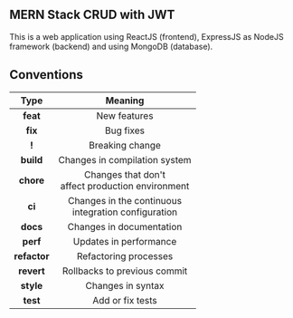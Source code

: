 ## MERN Stack CRUD with JWT
This is a web application using ReactJS (frontend), ExpressJS as NodeJS framework (backend) and using MongoDB (database).

## Conventions
|     Type     |                         Meaning                          |
| :----------: | :------------------------------------------------------: |
|   **feat**   |                       New features                       |
|   **fix**    |                        Bug fixes                         |
|    **!**     |                     Breaking change                      |
|  **build**   |              Changes in compilation system               |
|  **chore**   |  Changes that don't <br> affect production environment   |
|    **ci**    | Changes in the continuous <br> integration configuration |
|   **docs**   |                 Changes in documentation                 |
|   **perf**   |                  Updates in performance                  |
| **refactor** |                  Refactoring processes                   |
|  **revert**  |               Rollbacks to previous commit               |
|  **style**   |                    Changes in syntax                     |
|   **test**   |                     Add or fix tests                     |
